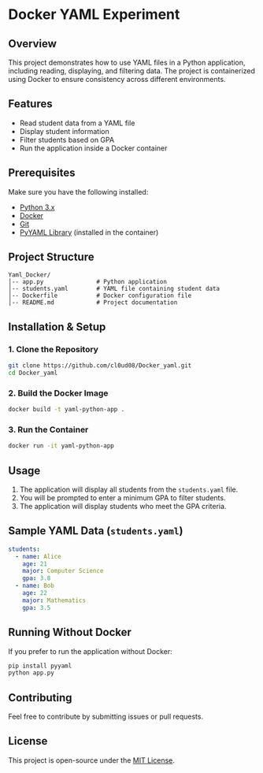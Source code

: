# Docker YAML Experiment

## Overview
This project demonstrates how to use YAML files in a Python application, including reading, displaying, and filtering data. The project is containerized using Docker to ensure consistency across different environments.

## Features
- Read student data from a YAML file
- Display student information
- Filter students based on GPA
- Run the application inside a Docker container

## Prerequisites
Make sure you have the following installed:
- [Python 3.x](https://www.python.org/downloads/)
- [Docker](https://www.docker.com/get-started)
- [Git](https://git-scm.com/downloads)
- [PyYAML Library](https://pyyaml.org/) (installed in the container)

## Project Structure
```
Yaml_Docker/
│-- app.py               # Python application
│-- students.yaml        # YAML file containing student data
│-- Dockerfile           # Docker configuration file
│-- README.md            # Project documentation
```

## Installation & Setup
### 1. Clone the Repository
```sh
git clone https://github.com/cl0ud08/Docker_yaml.git
cd Docker_yaml
```

### 2. Build the Docker Image
```sh
docker build -t yaml-python-app .
```

### 3. Run the Container
```sh
docker run -it yaml-python-app
```

## Usage
1. The application will display all students from the `students.yaml` file.
2. You will be prompted to enter a minimum GPA to filter students.
3. The application will display students who meet the GPA criteria.

## Sample YAML Data (`students.yaml`)
```yaml
students:
  - name: Alice
    age: 21
    major: Computer Science
    gpa: 3.8
  - name: Bob
    age: 22
    major: Mathematics
    gpa: 3.5
```

## Running Without Docker
If you prefer to run the application without Docker:
```sh
pip install pyyaml
python app.py
```

## Contributing
Feel free to contribute by submitting issues or pull requests.

## License
This project is open-source under the [MIT License](LICENSE).

